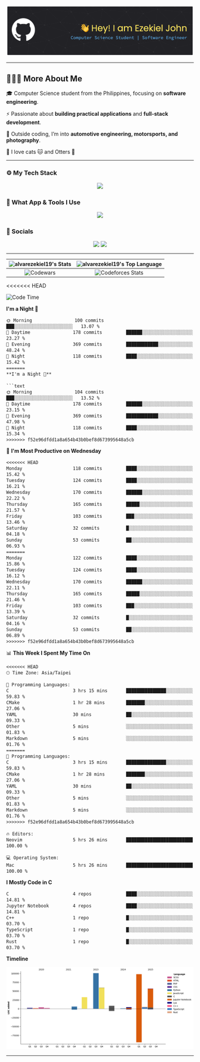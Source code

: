 [//]: <> (<div id="user-content-toc">)
[//]: <> (<ul align="center" style="list-style: none;">)
[//]: <> (<summary style="color: #FFD670;">)
[//]: <> (<h1>Hi 👋 I'm Ezekiel John</h1>)
[//]: <> (</summary>)
[//]: <> (</ul>)
[//]: <> (</div>)

![Header](./assets/github-header-banner.png)

[//]: <> (<p align="center">)
[//]: <> (<a href="https://git.io/typing-svg">)
[//]: <> (<img)
[//]: <> (src="https://readme-typing-svg.demolab.com?font=JetBrains+Mono&size=26&pause=1000&color=FFD670&repeat=false&width=920&height=72&lines=Computer+Science+Student+|+Software+Engineer+%7C+UI+Designer")
[//]: <> (alt="Typing SVG" />)
[//]: <> (</a>)
[//]: <> (</p>)

---

## 👨🏻‍💻 More About Me

🎓 Computer Science student from the Philippines, focusing on **software engineering**.

⚡ Passionate about **building practical applications** and **full-stack development**.

🚗 Outside coding, I’m into **automotive engineering, motorsports, and photography**.

🐾 I love cats 🐱 and Otters 🦦

---

### ⚙ My Tech Stack

<p align="center">
  <a href="https://skillicons.dev">
    <img src="https://skillicons.dev/icons?i=html,css,js,ts,npm,nodejs,scss,react,nextjs,svelte,tailwind,htmx,c,cpp,rust,lua,py,mysql,mongodb" />
  </a>
</p>

### 🧰 What App & Tools I Use

<p align="center">
  <a href="https://skillicons.dev">
    <img src="https://skillicons.dev/icons?i=apple,linux,git,github,githubactions,docker,cmake,neovim,vscode,figma,anaconda,md,notion,obsidian" />
  </a>
</p>

### 🔌 Socials

<p align="center" style="text-decoration:none">
  <a href="https://www.linkedin.com/in/ezekiel-john-alvar-306a09137/" style="text-decoration:none">
    <img src="https://skillicons.dev/icons?i=linkedin" />
  </a>
    
  <a href="https://www.instagram.com/zeee_991.2/" style="text-decoration:none">
    <img src="https://skillicons.dev/icons?i=instagram" />
  </a>
</p>

---

| ![alvarezekiel19's Stats](https://github-readme-stats.vercel.app/api?username=alvarezekiel19&theme=outrun&show_icons=true&hide_border=true&count_private=true) | ![alvarezekiel19's Top Language](https://github-readme-stats.vercel.app/api/top-langs/?username=alvarezekiel19&theme=outrun&show_icons=true&hide_border=true&layout=compact) |
| :------------------------------------------------------------------------------------------------------------------------------------------------------------: | :--------------------------------------------------------------------------------------------------------------------------------------------------------------------------: |
|                                       ![Codewars](https://github.r2v.ch/codewars?user=alvarezekiel19&top_languages=true)                                       |                              ![Codeforces Stats](https://codeforces-readme-stats.vercel.app/api/card?username=alvarezekiel19&theme=tokyonight)                               |

<!--START_SECTION:waka-->

<<<<<<< HEAD

![Code Time](http://img.shields.io/badge/Code%20Time-9%20hrs%2037%20mins-blue)

**I'm a Night 🦉**

````text
🌞 Morning                100 commits         ███░░░░░░░░░░░░░░░░░░░░░░   13.07 %
🌆 Daytime                178 commits         ██████░░░░░░░░░░░░░░░░░░░   23.27 %
🌃 Evening                369 commits         ████████████░░░░░░░░░░░░░   48.24 %
🌙 Night                  118 commits         ████░░░░░░░░░░░░░░░░░░░░░   15.42 %
=======
**I'm a Night 🦉**

```text
🌞 Morning                104 commits         ███░░░░░░░░░░░░░░░░░░░░░░   13.52 %
🌆 Daytime                178 commits         ██████░░░░░░░░░░░░░░░░░░░   23.15 %
🌃 Evening                369 commits         ████████████░░░░░░░░░░░░░   47.98 %
🌙 Night                  118 commits         ████░░░░░░░░░░░░░░░░░░░░░   15.34 %
>>>>>>> f52e96dfdd1a8a654b43b0bef8d673995648a5cb
````

📅 **I'm Most Productive on Wednesday**

```text
<<<<<<< HEAD
Monday                   118 commits         ████░░░░░░░░░░░░░░░░░░░░░   15.42 %
Tuesday                  124 commits         ████░░░░░░░░░░░░░░░░░░░░░   16.21 %
Wednesday                170 commits         ██████░░░░░░░░░░░░░░░░░░░   22.22 %
Thursday                 165 commits         █████░░░░░░░░░░░░░░░░░░░░   21.57 %
Friday                   103 commits         ███░░░░░░░░░░░░░░░░░░░░░░   13.46 %
Saturday                 32 commits          █░░░░░░░░░░░░░░░░░░░░░░░░   04.18 %
Sunday                   53 commits          ██░░░░░░░░░░░░░░░░░░░░░░░   06.93 %
=======
Monday                   122 commits         ████░░░░░░░░░░░░░░░░░░░░░   15.86 %
Tuesday                  124 commits         ████░░░░░░░░░░░░░░░░░░░░░   16.12 %
Wednesday                170 commits         ██████░░░░░░░░░░░░░░░░░░░   22.11 %
Thursday                 165 commits         █████░░░░░░░░░░░░░░░░░░░░   21.46 %
Friday                   103 commits         ███░░░░░░░░░░░░░░░░░░░░░░   13.39 %
Saturday                 32 commits          █░░░░░░░░░░░░░░░░░░░░░░░░   04.16 %
Sunday                   53 commits          ██░░░░░░░░░░░░░░░░░░░░░░░   06.89 %
>>>>>>> f52e96dfdd1a8a654b43b0bef8d673995648a5cb
```

📊 **This Week I Spent My Time On**

```text
<<<<<<< HEAD
🕑︎ Time Zone: Asia/Taipei

💬 Programming Languages:
C                        3 hrs 15 mins       ███████████████░░░░░░░░░░   59.83 %
CMake                    1 hr 28 mins        ███████░░░░░░░░░░░░░░░░░░   27.06 %
YAML                     30 mins             ██░░░░░░░░░░░░░░░░░░░░░░░   09.33 %
Other                    5 mins              ░░░░░░░░░░░░░░░░░░░░░░░░░   01.83 %
Markdown                 5 mins              ░░░░░░░░░░░░░░░░░░░░░░░░░   01.76 %
=======
💬 Programming Languages:
C                        3 hrs 15 mins       ███████████████░░░░░░░░░░   59.83 %
CMake                    1 hr 28 mins        ███████░░░░░░░░░░░░░░░░░░   27.06 %
YAML                     30 mins             ██░░░░░░░░░░░░░░░░░░░░░░░   09.33 %
Other                    5 mins              ░░░░░░░░░░░░░░░░░░░░░░░░░   01.83 %
Markdown                 5 mins              ░░░░░░░░░░░░░░░░░░░░░░░░░   01.76 %
>>>>>>> f52e96dfdd1a8a654b43b0bef8d673995648a5cb

🔥 Editors:
Neovim                   5 hrs 26 mins       █████████████████████████   100.00 %

💻 Operating System:
Mac                      5 hrs 26 mins       █████████████████████████   100.00 %
```

**I Mostly Code in C**

```text
C                        4 repos             ████░░░░░░░░░░░░░░░░░░░░░   14.81 %
Jupyter Notebook         4 repos             ████░░░░░░░░░░░░░░░░░░░░░   14.81 %
C++                      1 repo              █░░░░░░░░░░░░░░░░░░░░░░░░   03.70 %
TypeScript               1 repo              █░░░░░░░░░░░░░░░░░░░░░░░░   03.70 %
Rust                     1 repo              █░░░░░░░░░░░░░░░░░░░░░░░░   03.70 %
```

**Timeline**

![Lines of Code chart](https://raw.githubusercontent.com/alvarezekiel19/alvarezekiel19/main/assets/bar_graph.png)

<!--END_SECTION:waka-->

---
